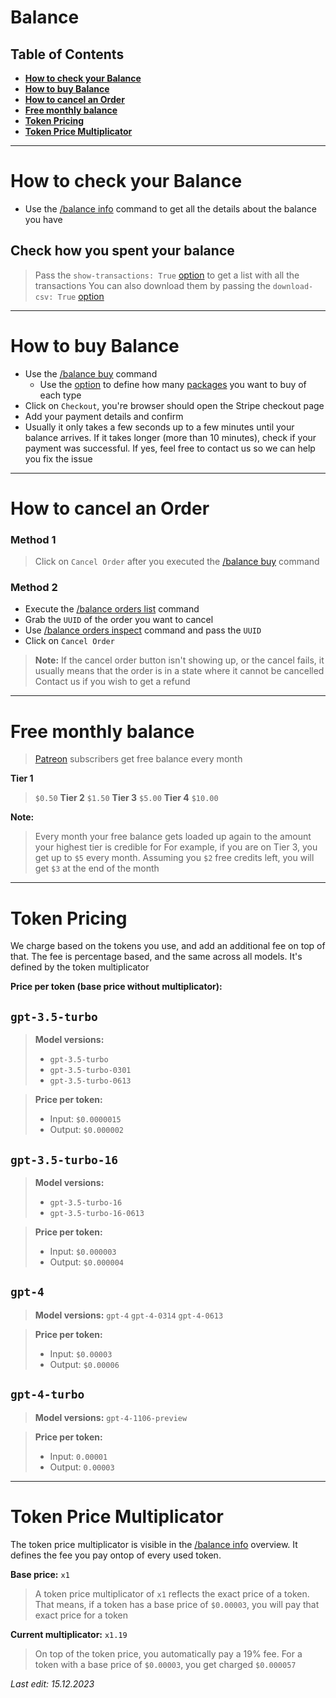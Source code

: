 # Balance
## Table of Contents
- **[How to check your Balance](#How%20to%20check%20your%20Balance)**
- **[How to buy Balance](#How%20to%20buy%20Balance)**
- **[How to cancel an Order](#How%20to%20cancel%20an%20Order)**
- **[Free monthly balance](#Free%20monthly%20balance)**
- **[Token Pricing](#Token%20Pricing)**
- **[Token Price Multiplicator](#Token%20Price%20Multiplicator)**


---


# How to check your Balance
- Use the [/balance info](../slash-command/balance####/balance%20info) command to get all the details about the balance you have

## Check how you spent your balance
> Pass the `show-transactions: True` [option](../guides/Quickstart/Slash%20Commands##Command%20Option%20Types) to get a list with all the transactions
> You can also download them by passing the `download-csv: True`  [option](../guides/Quickstart/Slash%20Commands##Command%20Option%20Types)


---


# How to buy Balance
- Use the [/balance buy](../slash-command/balance####/balance%20buy) command
	- Use the  [option](../guides/Quickstart/Slash%20Commands##Command%20Option%20Types) to define how many [packages](../reference/Balance%20Packages) you want to buy of each type
- Click on `Checkout`, you're browser should open the Stripe checkout page
- Add your payment details and confirm
- Usually it only takes a few seconds up to a few minutes until your balance arrives. If it takes longer (more than 10 minutes), check if your payment was successful. If yes, feel free to contact us so we can help you fix the issue


---


# How to cancel an Order
### Method 1
> Click on `Cancel Order` after you executed the [/balance buy](../slash-command/balance####/balance%20buy) command



### Method 2
- Execute the [/balance orders list](../slash-command/balance####/balance%20orders%20list)  command
- Grab the `UUID` of the order you want to cancel
- Use [/balance orders inspect](../slash-command/balance####/balance%20orders%20list) command and pass the `UUID`
- Click on `Cancel Order`

> **Note:** If the cancel order button isn't showing up, or the cancel fails, it usually means that the order is in a state where it cannot be cancelled
> Contact us if you wish to get a refund


---


# Free monthly balance
> [Patreon](<https://www.patreon.com/StunspotPrompting>) subscribers get free balance every month

**Tier 1**
> `$0.50`
**Tier 2**
> `$1.50`
**Tier 3**
> `$5.00`
**Tier 4**
> `$10.00`



**Note:**
> Every month your free balance gets loaded up again to the amount your highest tier is credible for
> For example, if you are on Tier 3, you get up to `$5` every month. Assuming you `$2` free credits left, you will get `$3` at the end of the month


---


# Token Pricing
We charge based on the tokens you use, and add an additional fee on top of that. The fee is percentage based, and the same across all models. It's defined by the token multiplicator

**Price per token (base price without multiplicator):**
## `gpt-3.5-turbo`
> **Model versions:**
> - `gpt-3.5-turbo`
> - `gpt-3.5-turbo-0301`
> - `gpt-3.5-turbo-0613`

> **Price per token:**
> - Input: `$0.0000015`
> - Output: `$0.000002`


## `gpt-3.5-turbo-16`
> **Model versions:**
> - `gpt-3.5-turbo-16`
> - `gpt-3.5-turbo-16-0613`

> **Price per token:**
> - Input: `$0.000003`
> - Output: `$0.000004`


## `gpt-4`
> **Model versions:**
> `gpt-4`
> `gpt-4-0314`
> `gpt-4-0613`

> **Price per token:**
> - Input: `$0.00003`
> - Output: `$0.00006`


## `gpt-4-turbo`
> **Model versions:**
> `gpt-4-1106-preview`

> **Price per token:**
> - Input: `0.00001`
> - Output: `0.00003`


---


# Token Price Multiplicator
The token price multiplicator is visible in the [/balance info](../slash-command/balance####/balance%20info) overview. It defines the fee you pay ontop of every used token.


**Base price:** `x1`
> A token price multiplicator of `x1` reflects the exact price of a token. That means, if a token has a base price of `$0.00003`, you will pay that exact price for a token


**Current multiplicator:** `x1.19`
> On top of the token price, you automatically pay a 19% fee. For a token with a base price of `$0.00003`, you get charged `$0.000057`





*Last edit: 15.12.2023*